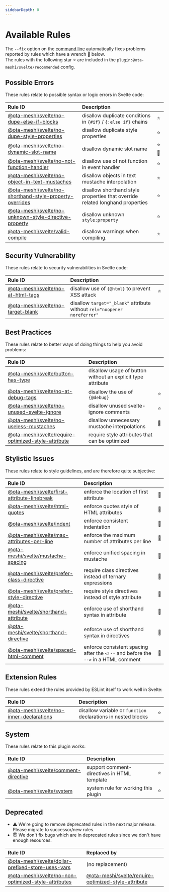 ```yaml
---
sidebarDepth: 0
---
```


# Available Rules

The `--fix` option on the [command line](https://eslint.org/docs/user-guide/command-line-interface#fixing-problems) automatically fixes problems reported by rules which have a wrench :wrench: below.  
The rules with the following star :star: are included in the `plugin:@ota-meshi/svelte/recommended` config.

<!-- This file is automatically generated in tools/update-docs-rules-index.js, do not change! -->

## Possible Errors

These rules relate to possible syntax or logic errors in Svelte code:

| Rule ID | Description |    |
|:--------|:------------|:---|
| [@ota-meshi/svelte/no-dupe-else-if-blocks](./rules/no-dupe-else-if-blocks.md) | disallow duplicate conditions in `{#if}` / `{:else if}` chains | :star: |
| [@ota-meshi/svelte/no-dupe-style-properties](./rules/no-dupe-style-properties.md) | disallow duplicate style properties | :star: |
| [@ota-meshi/svelte/no-dynamic-slot-name](./rules/no-dynamic-slot-name.md) | disallow dynamic slot name | :star::wrench: |
| [@ota-meshi/svelte/no-not-function-handler](./rules/no-not-function-handler.md) | disallow use of not function in event handler | :star: |
| [@ota-meshi/svelte/no-object-in-text-mustaches](./rules/no-object-in-text-mustaches.md) | disallow objects in text mustache interpolation | :star: |
| [@ota-meshi/svelte/no-shorthand-style-property-overrides](./rules/no-shorthand-style-property-overrides.md) | disallow shorthand style properties that override related longhand properties | :star: |
| [@ota-meshi/svelte/no-unknown-style-directive-property](./rules/no-unknown-style-directive-property.md) | disallow unknown `style:property` | :star: |
| [@ota-meshi/svelte/valid-compile](./rules/valid-compile.md) | disallow warnings when compiling. | :star: |

## Security Vulnerability

These rules relate to security vulnerabilities in Svelte code:

| Rule ID | Description |    |
|:--------|:------------|:---|
| [@ota-meshi/svelte/no-at-html-tags](./rules/no-at-html-tags.md) | disallow use of `{@html}` to prevent XSS attack | :star: |
| [@ota-meshi/svelte/no-target-blank](./rules/no-target-blank.md) | disallow `target="_blank"` attribute without `rel="noopener noreferrer"` |  |

## Best Practices

These rules relate to better ways of doing things to help you avoid problems:

| Rule ID | Description |    |
|:--------|:------------|:---|
| [@ota-meshi/svelte/button-has-type](./rules/button-has-type.md) | disallow usage of button without an explicit type attribute |  |
| [@ota-meshi/svelte/no-at-debug-tags](./rules/no-at-debug-tags.md) | disallow the use of `{@debug}` | :star: |
| [@ota-meshi/svelte/no-unused-svelte-ignore](./rules/no-unused-svelte-ignore.md) | disallow unused svelte-ignore comments | :star: |
| [@ota-meshi/svelte/no-useless-mustaches](./rules/no-useless-mustaches.md) | disallow unnecessary mustache interpolations | :wrench: |
| [@ota-meshi/svelte/require-optimized-style-attribute](./rules/require-optimized-style-attribute.md) | require style attributes that can be optimized |  |

## Stylistic Issues

These rules relate to style guidelines, and are therefore quite subjective:

| Rule ID | Description |    |
|:--------|:------------|:---|
| [@ota-meshi/svelte/first-attribute-linebreak](./rules/first-attribute-linebreak.md) | enforce the location of first attribute | :wrench: |
| [@ota-meshi/svelte/html-quotes](./rules/html-quotes.md) | enforce quotes style of HTML attributes | :wrench: |
| [@ota-meshi/svelte/indent](./rules/indent.md) | enforce consistent indentation | :wrench: |
| [@ota-meshi/svelte/max-attributes-per-line](./rules/max-attributes-per-line.md) | enforce the maximum number of attributes per line | :wrench: |
| [@ota-meshi/svelte/mustache-spacing](./rules/mustache-spacing.md) | enforce unified spacing in mustache | :wrench: |
| [@ota-meshi/svelte/prefer-class-directive](./rules/prefer-class-directive.md) | require class directives instead of ternary expressions | :wrench: |
| [@ota-meshi/svelte/prefer-style-directive](./rules/prefer-style-directive.md) | require style directives instead of style attribute | :wrench: |
| [@ota-meshi/svelte/shorthand-attribute](./rules/shorthand-attribute.md) | enforce use of shorthand syntax in attribute | :wrench: |
| [@ota-meshi/svelte/shorthand-directive](./rules/shorthand-directive.md) | enforce use of shorthand syntax in directives | :wrench: |
| [@ota-meshi/svelte/spaced-html-comment](./rules/spaced-html-comment.md) | enforce consistent spacing after the `<!--` and before the `-->` in a HTML comment | :wrench: |

## Extension Rules

These rules extend the rules provided by ESLint itself to work well in Svelte:

| Rule ID | Description |    |
|:--------|:------------|:---|
| [@ota-meshi/svelte/no-inner-declarations](./rules/no-inner-declarations.md) | disallow variable or `function` declarations in nested blocks | :star: |

## System

These rules relate to this plugin works:

| Rule ID | Description |    |
|:--------|:------------|:---|
| [@ota-meshi/svelte/comment-directive](./rules/comment-directive.md) | support comment-directives in HTML template | :star: |
| [@ota-meshi/svelte/system](./rules/system.md) | system rule for working this plugin | :star: |

## Deprecated

- :warning: We're going to remove deprecated rules in the next major release. Please migrate to successor/new rules.
- :innocent: We don't fix bugs which are in deprecated rules since we don't have enough resources.

| Rule ID | Replaced by |
|:--------|:------------|
| [@ota-meshi/svelte/dollar-prefixed-store-uses-vars](./rules/dollar-prefixed-store-uses-vars.md) | (no replacement) |
| [@ota-meshi/svelte/no-non-optimized-style-attributes](./rules/no-non-optimized-style-attributes.md) | [@ota-meshi/svelte/require-optimized-style-attribute](./rules/require-optimized-style-attribute.md) |
